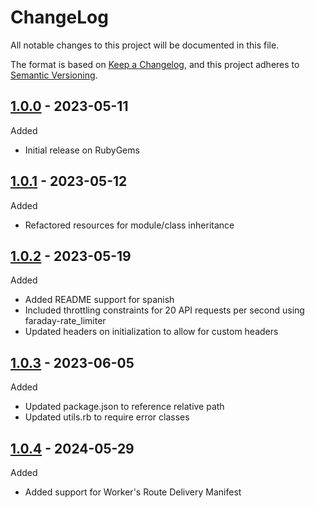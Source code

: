 # ChangeLog

All notable changes to this project will be documented in this file.

The format is based on [Keep a Changelog](https://keepachangelog.com/en/1.0.0/), and this project adheres to [Semantic Versioning](https://semver.org/spec/v2.0.0.html).

## [1.0.0](https://github.com/onfleet/ruby-onfleet/releases/tag/v1.0.0) - 2023-05-11
Added
* Initial release on RubyGems

## [1.0.1](https://github.com/onfleet/ruby-onfleet/releases/tag/v1.0.1) - 2023-05-12
Added
* Refactored resources for module/class inheritance

## [1.0.2](https://github.com/onfleet/ruby-onfleet/releases/tag/v1.0.2) - 2023-05-19
Added
* Added README support for spanish
* Included throttling constraints for 20 API requests per second using faraday-rate_limiter
* Updated headers on initialization to allow for custom headers

## [1.0.3](https://github.com/onfleet/ruby-onfleet/releases/tag/v1.0.3) - 2023-06-05
Added
* Updated package.json to reference relative path
* Updated utils.rb to require error classes

## [1.0.4](https://github.com/onfleet/ruby-onfleet/releases/tag/v1.0.4) - 2024-05-29
Added
* Added support for Worker's Route Delivery Manifest